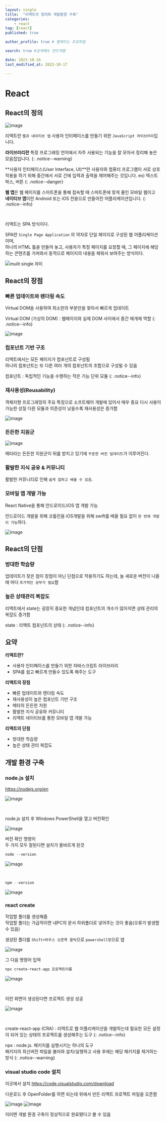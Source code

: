 ```yaml
---
layout: single
title:  "리액트의 정의와 개발환경 구축"
categories: 
    - react
tag: [react]
published: true

author_profile: true # 옆에뜨는 프로파일

search: true #검색해도 안뜨게함

date: 2023-10-16
last_modified_at: 2023-10-17

---
```


# React

## React의 정의

![image](https://github.com/novicehog/comments/assets/131991619/73d3f34d-00ed-48a0-b1cb-57ec1d878528)

리액트란 `웹과 네이티브 앱` 사용자 인터페이스를 만들기 위한 `JavaScript 라이브러리`입니다.

**라이브러리란** 특정 프로그래밍 언어에서 자주 사용되는 기능을 잘 모아서
정리해 놓은 모음집입니다.
{: .notice--warning}

**사용자 인터페이스(User Interface, UI)**란 사용자와 컴퓨터 프로그램이 서로 상호작용을 하기 위해 중간에서
서로 간에 입력과 출력을 제어해주는 것입니다. ex) 텍스트 박스, 버튼
{: .notice--danger}

**웹 앱**은 웹 페이지를 스마트폰을 통해 접속할 때 스마트폰에 맞게 줄인 모바일 웹이고 <br>
**네이티브 앱**이란 Android 또는 iOS 전용으로 만들어진 어플리케이션입니다.
{: .notice--info}

<br>

리액트는 SPA 방식이다.

SPA란 `Single Page Application` 의 약자로 단일 페이지로 구성된 웹 어플리케이션이며, <br>
하나의 HTML 틀을 만들어 놓고, 사용자가 특정 페이지를 요청할 때, 그 페이지에 해당하는 콘텐츠를 가져와서 동적으로 페이지의 내용을 채워서 보여주는 방식이다.

![mulit single 차이](https://github.com/novicehog/comments/assets/131991619/bf7bb41f-380b-45f5-a185-835115ae14e3)


## React의 장점

### 빠른 업데이트와 렌더링 속도
Virtual DOM을 사용하여 최소한의 부분만을 찾아서 빠르게 업데이트

Virtual DOM (가상의 DOM) : 웹페이지와 실제 DOM 사이에서 중간 매개체 역할
{: .notice--info}

![image](https://github.com/novicehog/comments/assets/131991619/b88c19be-e045-4188-b955-bd749e6a2dcc)


### 컴포넌트 기반 구조
리액트에서는 모든 페이지가 컴포넌트로 구성됨<br>
하나의 컴포넌트는 또 다른 여러 개의 컴포넌트의 조합으로 구성될 수 있음

컴포넌트 : 독립적인 기능을 수행하는 작은 기능 단위 모듈
{: .notice--info}

### 재사용성(Reusability)
객체지향 프로그래밍의 주요 특징으로 소프트웨어 개발에 있어서 매우 중요
다시 사용이 가능한 성질
다른 모듈과 의존성이 낮을수록 재사용성은 증가함

![image](https://github.com/novicehog/comments/assets/131991619/7130a03c-306e-44dc-b335-d8a68395c97d)

### 든든한 지원군

![image](https://github.com/novicehog/comments/assets/131991619/b024548c-492b-4c43-a2bf-ffd5337715ca)

메타라는 든든한 지원군이 뒤를 받치고 있기에 `꾸준한 버전 업데이트`가 이루어진다.

### 활발한 지식 공유 & 커뮤니티
활발한 커뮤니티로 인해 `쉽게 접하고 배울 수 있음`.


### 모바일 앱 개발 가능
React Native을 통해 안드로이드/iOS 앱 개발 가능

안드로이드 개발을 위해 코틀린을 iOS개발을 위해 swift를 배울 필요 없이
`한 번에 개발이 가능`하다.

![image](https://github.com/novicehog/comments/assets/131991619/24cd75e0-3169-48f7-a6ac-3c017693a715)


## React의 단점

### 방대한 학습량
업데이트가 잦은 점이 장점이 아닌 단점으로 작용하기도 하는데, 늘 새로운 버전이 나올 때 마다 `추가적인 공부가 필요`함

### 높은 상태관리 복잡도
리액트에서 state는 굉장히 중요한 개념인데
컴포넌트의 개수가 많아지면 상태 관리의 복잡도 증가함

state : 리액트 컴포넌트의 상태
{: .notice--info}


## 요약
**리액트란?**
- 사용자 인터페이스를 만들기 위한 자바스크립트 라이브러리
- SPA를 쉽고 빠르게 만들수 있도록 해주는 도구

**리액트의 장점**
- 빠른 업데이트와 렌더링 속도
- 재사용성이 높은 컴포넌트 기반 구조
- 메타의 든든한 지원
- 활발한 지식 공유와 커뮤니티
- 리액트 네이티브를 통한 모바일 앱 개발 가능

**리액트의 단점**
- 방대한 학습량
- 높은 상태 관리 복잡도



## 개발 환경 구축
### node.js 설치
https://nodejs.org/en

![image](https://github.com/novicehog/comments/assets/131991619/3bd1f9a0-8fe8-49cc-a1d9-6c65a4f61124)


<br>

node.js 설치 후 Windows PowerShell을 열고 버전확인

![image](https://github.com/novicehog/comments/assets/131991619/5085415d-883b-4e44-be5b-c70d850ebcb9)

버전 확인 명령어<br>
두 가지 모두 잘된다면 설치가 올바르게 된것

```powershell
node --version
```

![image](https://github.com/novicehog/comments/assets/131991619/4e0a51f8-d1c3-4a37-b23a-ae8093aa3c25)

<br>

```powershell
npm --version
```
![image](https://github.com/novicehog/comments/assets/131991619/1ce337c6-d659-4c99-841e-b21e66be573f)


### react create
작업할 폴더를 생성해줌 <br>
작업할 폴더는 가급적이면 내PC의 문서 하위폴더로 넣어주는 것이 좋음(오류가 발생할 수 있음)

생성된 폴더를 `Shift+마우스 오른쪽 클릭`으로 `powershell창`으로 염

![image](https://github.com/novicehog/comments/assets/131991619/478db311-5cc7-4692-a952-d973f680bb3e)


그 다음 명령어 입력
```powershell
npx create-react-app 프로젝트이름
```

![image](https://github.com/novicehog/comments/assets/131991619/41d01a72-885a-4ee3-acde-67862991609b)

<br>

이런 화면이 생성된다면 프로젝트 생성 성공

![image](https://github.com/novicehog/comments/assets/131991619/fc2134c9-432b-4b58-9483-b3bd64eba344)

<br>

create-react-app (CRA) : 리액트로 웹 어플리케이션을 개발하는데 필요한 모든 설정이 되어 있는 상태의 프로젝트를 생성해주는 도구
{: .notice--info}

npx : node.js. 패키지를 실행시키는 하나의 도구<br>
패키지의 최신버전 파일을 불러와 설치/실행하고 사용 후에는 해당 패키지를 제거하는 방식
{: .notice--warning}

### visual studio code 설치
이곳에서 설치
https://code.visualstudio.com/download

다운로드 후 OpenFolder를 하면 되는데 위에서 만든 리액트 프로젝트 파일을 오픈함

![image](https://github.com/novicehog/comments/assets/131991619/ddb17e60-f480-4ec2-bc21-d49ec3b20d1b)
![image](https://github.com/novicehog/comments/assets/131991619/36130a8f-2334-4767-8757-d217b55381b7)

이러면 개발 환경 구축이 정상적으로 완료됐다고 볼 수 있음